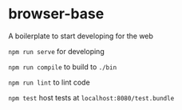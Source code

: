 # browser-base
A boilerplate to start developing for the web

`npm run serve` for developing

`npm run compile` to build to `./bin`

`npm run lint` to lint code

`npm test` host tests at `localhost:8080/test.bundle`
